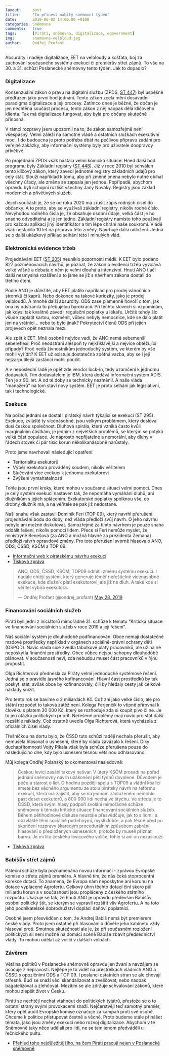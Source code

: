 ```yaml
---
layout:     post
title:      "Co přinesl nabitý sněmovní týden"
date:       2019-06-02 14:00:00 +0100
categories: Sněmovna
comments:   true
tags:       [Piráti, sněmovna, digitalizace, egovernment]
img:        snemovna-velbloud.jpg
author:     Ondřej Profant
---
```


Absurdity i naděje digitalizace, EET na velbloudy a košťata, boj za zachování současného systému exekucí či premiérův střet zájmů. To vše na 30. a 31. schůzi Poslanecké sněmovny tento týden. Jak to dopadlo?

<!--more-->

### Digitalizace

Konsenzuální zákon o právu na digitální službu (ZPDS, [ST 447](http://www.psp.cz/sqw/tisky.sqw?O=8&T=447)) byl úspěšně předřazen jako první bod jednání. Tento zákon zcela mění dosavadní paradigma digitalizace a její procesy. Zatímco dnes je běžné, že občan je jen nechtěná součást procesu, tento zákon z něj naopak dělá klíčového klienta. Tak má digitalizace fungovat, aby byla pro občany skutečně přínosná.
 
V rámci rozpravy jsem upozornil na to, že zákon samozřejmě není všespásný. Velmi záleží na samotné vládě a ostatních složkách exekutivní moci. I do budoucna je proto potřeba dbát na pečlivou přípravu zadání pro veřejné zakázky, aby informační systémy byly pro uživatele doopravdy přívětivé. 

Po projednání ZPDS však nastala velmi komická situace. Hned další bod programu byly Základní registry ([ST 448](http://www.psp.cz/sqw/tisky.sqw?O=8&T=447)). Již v roce 2010 byl schválen tento klíčový zákon, který zavedl jednotné registry základních údajů pro celý stát. Slouží například k tomu, aby při změně jména nebylo nutné obíhat všechny úřady, ale změna se zapsala jen jednou. Popřípadě, abychom opravdu byli schopni rozlišit všechny Jany Nováky. Registry jsou základ moderních a přívětivých služeb.
 
Jejich součástí je, že se od roku 2020 má zrušit zápis rodných čísel do občanky. A to proto, aby se využívali základní registry, nikoliv rodné číslo. Nevýhodou rodného čísla je, že obsahuje osobní údaje, velká část je ho snadno odvoditelná a je jen jedno. Základní registry namísto toho používají pro každou aplikaci jiný identifikátor a tím lépe chrání naše soukromí.
Vládě však nestačilo 10 let na přípravu této změny. Navrhuje další odložení. Jedná se o další ukázkový příklad selhání této i minulých vlád.

### Elektronická evidence tržeb

Projednávání EET ([ST 205](http://www.psp.cz/sqw/tisky.sqw?O=8&T=205)) neuniklo pozornosti médií. K EET bylo podáno 827 pozměňovacích návrhů, je poznat, že zákon o evidenci tržeb vyvolává velké vášně a debata o něm je velmi dlouhá a intenzivní. Hnutí ANO tlačí další nesmyslná rozšíření a to jsme se již s návrhem zákona dostali do třetího čtení.

Podle ANO je důležité, aby EET platilo například pro prodej vánočních stromků či kaprů. Nebo dokonce na takové kuriozity, jako je prodej velbloudů. A mnohé další absurdity. ODS zase plamenně hovoří o tom, jak ona by odstranila tu přebujelou byrokracii. Při těchto slovech si vzpomínám, jak kdysi tak kvalitně zavedli regulační poplatky u lékaře. Určitě tehdy šlo všude zaplatit kartou, rozměnit, vůbec nebyly nemocnice, kde se dalo platit jen na vrátnici… nebo to bylo jinak? Pokrytectví členů ODS při jejich projevech opět neznala mezí.

Ale zpět k EET. Mně osobně nejvíce vadí, že ANO nemá sebemenší sebereflexi. Proč neodstraní alespoň ty nejkřiklavější a nejvíce obtěžující případy? Proč nedá živnostníkům jednoduchý systém, ve kterém by vše mohli vyřídit? K EET už existuje dostatečná zpětná vazba, aby se i její nejzarputilejší zastánci mohli poučit.

A v neposlední řadě je opět zde vendor lock-in, tedy uzamčení k jednomu dodavateli. Tím dodavatelem je IBM, která dodává informační systém ADIS. Ten je z 90. let. A od té doby se technicky nezměnil. A naše vláda "manažerů" na tom staví nový systém. EET je proto selhání jak legislativní, tak i technologické.

### Exekuce

Na pořad jednání se dostal i pirátský návrh týkající se exekucí (ST 295). Exekuce, zvláště ty vícenásobné, jsou velkým problémem, který doslova dusí českou společnost. Dluhová spirála, která vzniká často kvůli marginálním částkám, je jedním z největších problémů, se kterým se potýká velká část populace. Je naprosto nepřijatelné a nemorální, aby dluhy v řádech stovek či pár tisíc korun několikanásobně narůstaly.

Proto jsme navrhovali následující opatření:
 
* Teritorialitu exekutorů
* Výběr exekutora prováděný soudem, nikoliv věřitelem
* Slučování více exekucí k jednomu exekutorovi
* Zvýšení vymahatelnosti

Tohle jsou první kroky, které mohou v současné situaci velmi pomoci. Dnes je celý systém exekucí nastaven tak, že nepomáhá vymáhání dluhů, ani dlužníkům s jejich splácením. Exekutorské poplatky spolknou vše, co drobný dlužník má, a na věřitele se pak již nedostane.

Naši snahu však zastavil Dominik Feri (TOP 09), který navrhl přerušení projednávání bodu do doby, než vláda předloží svůj návrh. O jeho návrhu nebylo ani možné diskutovat. Samozřejmě za tímto návrhem je pouze snaha oddálit řešení, nikoliv pomoci lidem. Přece si Feri nemůže myslet, že ministryně Benešová (za ANO a možná hlavně za prezidenta Zemana) předloží návrh opravdové změny. Pro toto přerušení svorně hlasovalo ANO, ODS, ČSSD, KSČM a TOP 09.

* [Informační web k pirátskému návrhu exekucí](https://exekuce.pirati.cz)
* [Tisková zpráva](https://www.pirati.cz/tiskove-zpravy/snemovna-odmitla-resit-problem-exekuci.html)

<blockquote class="twitter-tweet"><p lang="cs" dir="ltr">ANO, ODS, ČSSD, KSČM, TOP09 odmítli změnu systému exekucí. I nadále chtějí systém, který generuje téměř neřešitelné vícenásobné exekuce, kde dlužník platí exekutorovi, ale již ne dluh. A také kde si věřitel vybírá exekutora.</p>&mdash; Ondřej Profant (@ondrej_profant) <a href="https://twitter.com/ondrej_profant/status/1133413384672698373?ref_src=twsrc%5Etfw">May 28, 2019</a></blockquote> <script async src="https://platform.twitter.com/widgets.js" charset="utf-8"></script>

### Financování sociálních služeb

Piráti byli jedni z iniciátorů mimořádné 31. schůze k tématu “Kritická situace ve financování sociálních služeb v roce 2019 a její řešení”.

Náš sociální systém je dlouhodobě podfinancován. Obce nemají dostatečné mzdové prostředky například v orgánech sociálně-právní ochrany dětí (OSPOD). Navíc vláda sice zvedla tabulkové platy pracovníků, ale už na ně neposkytla finanční prostředky. Obce vůbec nejsou schopny dlouhodobě plánovat. V současnosti neví, zda nebudou muset část pracovníků v říjnu propustit.

Olga Richterová přednesla za Piráty velmi jednoduché systémové řešení. Jedná se o pravidlo jasného kofinancování. Hlavní část prostředků by tak poskytl stát, avšak obce by kofinancovaly, čili by hledaly cesty jak celkové náklady snížit. 

Pro tento rok se bavíme o 2 miliardách Kč. Což zní jako velké číslo, ale pro státní rozpočet to taková zátěž není. Kolega Ferjenčík to vtipně přirovnal k člověku s platem 30 000 Kč, který se rozhoduje zda si koupit pivo či ne. Je to jen otázka politických priorit. Neřešené problémy mají navíc pro stát další rozsáhlé náklady. Což ostatně uvedla Olga Richterová, která vycházela z oficiálních čísel vlády.

Třešničkou na dortu bylo, že ČSSD tuto schůzi raději nechala přerušit, aby nemusela hlasovat o usnesení, které by vládu zavázalo k řešení. Díky duchapřítomnosti Vojty Pikala však byla schůze přerušena pouze do následujícího dne, kdy bylo usnesení těsnou většinou odhlasováno.

Můj kolega Ondřej Polanský to okomentoval následovně:

>Českou levici zasáhl takový nešvar. V úterý KSČM prosadí na pořad jednání sněmovny návrh uzákonění pěti týdnů dovolené. Důvodem je péče a starost o lidi. O hodinu později spolu s TOP09 a vládní koalicí smete bez věcného argumentu ze stolu pirátský návrh na reformu exekucí, která má zajistit, aby se na jednom zadluženém nemohlo pást deset exekutorů, a 800 000 lidí nechá ve štychu. Ve středu je to ČSSD, která svými hlasy podpoří svolání mimořádné schůze sněmovny k tématu kritické situace financování sociálních služeb. Během pětihodinové diskuse neustále přesvědčuje, jak to s lidmi, a obzvláště těmi sociálně potřebnými, myslí dobře, a pak těsně před po skončení rozpravy škaredým procedurálním způsobem zabrání hlasování o předložených usneseních, protože by museli přiznat barvu.
Je mi líto českého levicového voliče, tohle si ani on nezaslouží.

* [Tisková zpráva](https://www.pirati.cz/tiskove-zpravy/diky-piratum-dostanou-obce-finance-na-socialni-sluzby.html)

### Babišův střet zájmů

Páteční schůze byla poznamenána novou informací - zprávou Evropské komise o střetu zájmů premiéra. A hlavně tím, že nás čeká stoprocentní korekce dotací. To znamená, že Evropa nám neposkytne ani korunu na dotace vyplácené Agrofertu. Celkový úhrn těchto dotací činí skoro půl miliardu korun a v současnosti jsou propláceny z českého státního rozpočtu. Ukazuje se tak, že hnutí ANO je opravdu především Babišův osobní politický štít, se kterým se vypravil rozšířit vliv Agrofertu. A na toto jeho podnikatelské dobrodružství doplácí daňoví poplatníci.

Osobně jsem přesvědčen o tom, že Andrej Babiš nemá být premiérem české vlády. Proto jsem ostatně při hlasování o důvěře jeho kabinetu vždy hlasoval proti. Smutnou skutečností ale je, že při současném rozložení politických sil není možné na domácí scéně Babiše zbavit předsednictví vlády. To mohou udělat až voliči v dalších volbách.

### Závěrem

Většina politiků v Poslanecké sněmovně opravdu jen žvaní a navzájem se osočuje z nepravostí. Nejlépe je to vidět na přestřelkách vládních ANO a ČSSD s opozičními ODS a TOP 09. I poslanci ostatních stran se ale chovají otřesně. Buď se snaží věci skandalizovat a zveličovat, nebo naopak bagatelizovat a zlehčovat. Mezitím se ale zdržuje schvalování zákonů, které mohou zlepšit život v Česku.

Piráti se nechtějí nechat vtáhnout do politických tyjátrů, přestože se o to ostatní strany svými provokacemi snaží. Nejčerstvěji teď samotný premiér, který opět audit Evropské komise označuje za kampaň proti své osobě. Chceme k politice přistupovat čestně a věcně. Proto budeme stále přinášet témata, jako jsou změny exekucí nebo rozvoj digitalizace. Abychom v té Sněmovně taky něco udělali pro lidi, ne se tam jenom předváděli u řečnického pultu.

* [Přehled toho nejdůležitějšího, na čem Piráti pracují nejen v Poslanecké sněmovně](https://piratipracuji.cz/)
